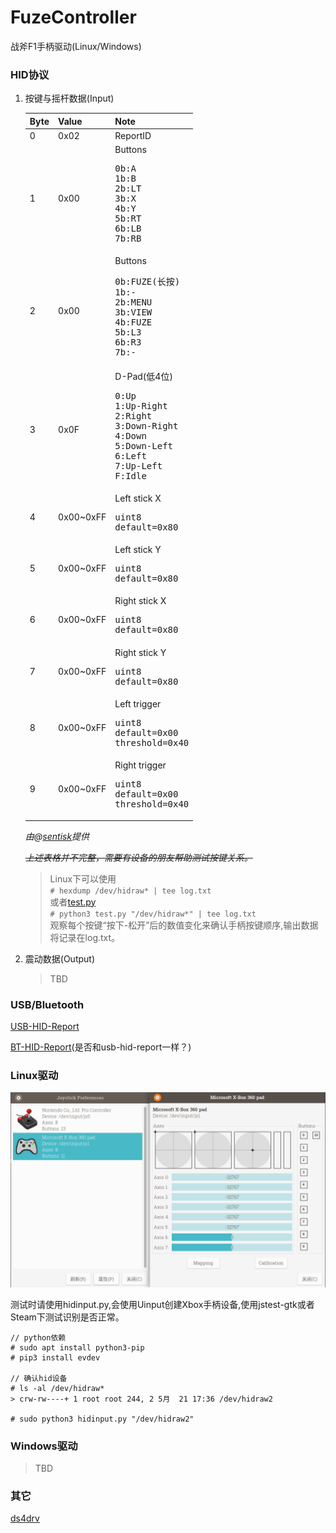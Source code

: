 # FuzeController
战斧F1手柄驱动(Linux/Windows)

### HID协议
1. 按键与摇杆数据(Input)

    Byte|Value|Note
    ----|-----|----
    0   |0x02 |ReportID
    1   |0x00 |Buttons<pre>0b:A<br>1b:B<br>2b:LT<br>3b:X<br>4b:Y<br>5b:RT<br>6b:LB<br>7b:RB</pre>
    2   |0x00 |Buttons<pre>0b:FUZE(长按)<br>1b:-<br>2b:MENU<br>3b:VIEW<br>4b:FUZE<br>5b:L3<br>6b:R3<br>7b:-</pre>
    3   |0x0F |D-Pad(低4位)<pre>0:Up<br>1:Up-Right<br>2:Right<br>3:Down-Right<br>4:Down<br>5:Down-Left<br>6:Left<br>7:Up-Left<br>F:Idle</pre>
    4   |0x00~0xFF |Left stick X<pre>uint8<br>default=0x80</pre>
    5   |0x00~0xFF |Left stick Y<pre>uint8<br>default=0x80</pre>
    6   |0x00~0xFF |Right stick X<pre>uint8<br>default=0x80</pre>
    7   |0x00~0xFF |Right stick Y<pre>uint8<br>default=0x80</pre>
    8   |0x00~0xFF |Left trigger<pre>uint8<br>default=0x00<br>threshold=0x40</pre>
    9   |0x00~0xFF |Right trigger<pre>uint8<br>default=0x00<br>threshold=0x40</pre>

    *由@[sentisk](https://github.com/sentisk)提供*
    
    <del>*上述表格并不完整，需要有设备的朋友帮助测试按键关系。*</del>
    >Linux下可以使用 
    <br>`# hexdump /dev/hidraw* | tee log.txt` 
    <br>或者[test.py](https://github.com/mumumusuc/FuzeController/blob/master/linux/test.py) 
    <br>`# python3 test.py "/dev/hidraw*" | tee log.txt`
    <br>观察每个按键“按下-松开”后的数值变化来确认手柄按键顺序,输出数据将记录在log.txt。
    
2. 震动数据(Output)
    
    > TBD

### USB/Bluetooth
[USB-HID-Report](https://github.com/mumumusuc/FuzeController/blob/master/fuze_controller_hid_dump.txt)

[BT-HID-Report](?)(是否和usb-hid-report一样？)

### Linux驱动

![转为Xbox手柄使用](https://github.com/mumumusuc/FuzeController/blob/master/images/xpad.png)

测试时请使用hidinput.py,会使用Uinput创建Xbox手柄设备,使用jstest-gtk或者Steam下测试识别是否正常。
    
```
// python依赖
# sudo apt install python3-pip
# pip3 install evdev

// 确认hid设备
# ls -al /dev/hidraw*
> crw-rw----+ 1 root root 244, 2 5月  21 17:36 /dev/hidraw2

# sudo python3 hidinput.py "/dev/hidraw2"
```

### Windows驱动
> TBD

### 其它
[ds4drv](https://github.com/chrippa/ds4drv)
